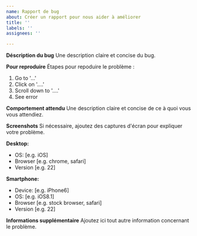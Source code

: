 ```yaml
---
name: Rapport de bug
about: Créer un rapport pour nous aider à améliorer
title: ''
labels: ''
assignees: ''

---
```


**Déscription du bug**
Une description claire et concise du bug.

**Pour reproduire**
Étapes pour repoduire le problème :
1. Go to '...'
2. Click on '....'
3. Scroll down to '....'
4. See error

**Comportement attendu**
Une description claire et concise de ce à quoi vous vous attendiez.

**Screenshots**
Si nécessaire, ajoutez des captures d'écran pour expliquer votre problème.

**Desktop:**
 - OS: [e.g. iOS]
 - Browser [e.g. chrome, safari]
 - Version [e.g. 22]

**Smartphone:**
 - Device: [e.g. iPhone6]
 - OS: [e.g. iOS8.1]
 - Browser [e.g. stock browser, safari]
 - Version [e.g. 22]

**Informations supplémentaire**
Ajoutez ici tout autre information concernant le problème.